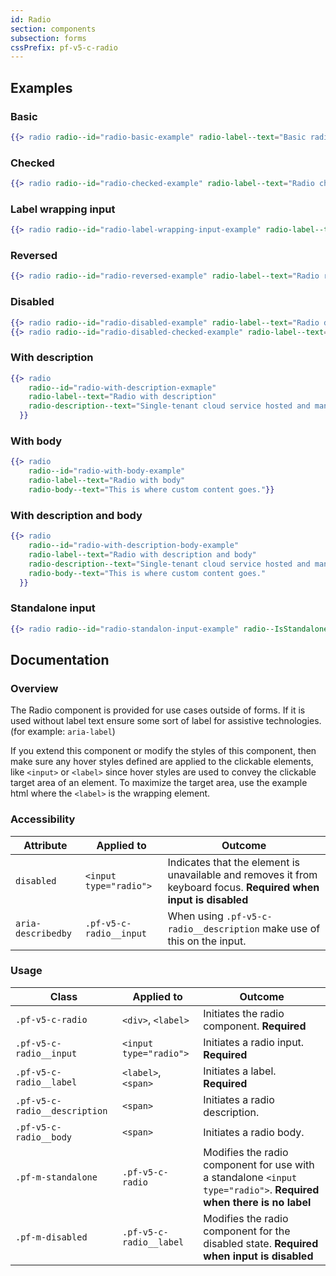 ```yaml
---
id: Radio
section: components
subsection: forms
cssPrefix: pf-v5-c-radio
---
```


## Examples
### Basic
```hbs
{{> radio radio--id="radio-basic-example" radio-label--text="Basic radio"}}
```

### Checked
```hbs
{{> radio radio--id="radio-checked-example" radio-label--text="Radio checked" radio--IsChecked=true}}
```

### Label wrapping input
```hbs
{{> radio radio--id="radio-label-wrapping-input-example" radio-label--text="Radio label wraps input" radio--IsLabelWrapped=true}}
```

### Reversed
```hbs
{{> radio radio--id="radio-reversed-example" radio-label--text="Radio reversed" radio--IsReversed=true}}
```

### Disabled
```hbs
{{> radio radio--id="radio-disabled-example" radio-label--text="Radio disabled" radio--IsDisabled=true}}
{{> radio radio--id="radio-disabled-checked-example" radio-label--text="Radio disabled checked" radio--IsDisabled=true radio--IsChecked=true}}
```

### With description
```hbs
{{> radio
    radio--id="radio-with-description-exmaple"
    radio-label--text="Radio with description"
    radio-description--text="Single-tenant cloud service hosted and managed by Red Hat that offers high-availability enterprise-grade clusters in a virtual private cloud on AWS od GCP."
  }}
```

### With body
```hbs
{{> radio
    radio--id="radio-with-body-example"
    radio-label--text="Radio with body"
    radio-body--text="This is where custom content goes."}}
```

### With description and body
```hbs
{{> radio
    radio--id="radio-with-description-body-example"
    radio-label--text="Radio with description and body"
    radio-description--text="Single-tenant cloud service hosted and managed by Red Hat that offers high-availability enterprise-grade clusters in a virtual private cloud on AWS od GCP."
    radio-body--text="This is where custom content goes."
  }}
```

### Standalone input
```hbs
{{> radio radio--id="radio-standalon-input-example" radio--IsStandalone=true}}
```

## Documentation
### Overview
The Radio component is provided for use cases outside of forms. If it is used without label text ensure some sort of label for assistive technologies. (for example: `aria-label`)

If you extend this component or modify the styles of this component, then make sure any hover styles defined are applied to the clickable elements, like `<input>` or `<label>` since hover styles are used to convey the clickable target area of an element. To maximize the target area, use the example html where the `<label>` is the wrapping element.

### Accessibility
| Attribute | Applied to | Outcome |
| -- | -- | -- |
| `disabled` | `<input type="radio">` | Indicates that the element is unavailable and removes it from keyboard focus. **Required when input is disabled** |
| `aria-describedby` | `.pf-v5-c-radio__input` |  When using `.pf-v5-c-radio__description` make use of this on the input. |

### Usage
| Class | Applied to | Outcome |
| -- | -- | -- |
| `.pf-v5-c-radio` | `<div>`, `<label>` |  Initiates the radio component. **Required**  |
| `.pf-v5-c-radio__input` | `<input type="radio">` |  Initiates a radio input. **Required**  |
| `.pf-v5-c-radio__label` | `<label>`, `<span>` |  Initiates a label. **Required**  |
| `.pf-v5-c-radio__description` | `<span>` | Initiates a radio description. |
| `.pf-v5-c-radio__body` | `<span>` | Initiates a radio body. |
| `.pf-m-standalone` | `.pf-v5-c-radio` |  Modifies the radio component for use with a standalone `<input type="radio">`. **Required when there is no label** |
| `.pf-m-disabled` | `.pf-v5-c-radio__label` |  Modifies the radio component for the disabled state. **Required when input is disabled** |
